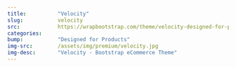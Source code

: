 ```yaml
---
title:			"Velocity"
slug:			velocity
src:			https://wrapbootstrap.com/theme/velocity-designed-for-products-WB0N38R04?ref=StartBootstrap
categories:
bump:			"Designed for Products"
img-src:		/assets/img/premium/velocity.jpg
img-desc:		"Velocity - Bootstrap eCommerce Theme"
---
```


